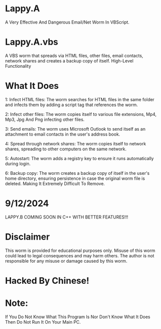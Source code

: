# Lappy.A
A Very Effective And Dangerous Email/Net Worm In VBScript.

# Lappy.A.vbs
A VBS worm that spreads via HTML files, other files, email contacts, network shares and creates a backup copy of itself.
High-Level Functionality

# What It Does
1: Infect HTML files: The worm searches for HTML files in the same folder and infects them by adding a script tag that references the worm.

2: Infect other files: The worm copies itself to various file extensions, Mp4, Mp3, Jpg And Png infecting other files.

3: Send emails: The worm uses Microsoft Outlook to send itself as an attachment to email contacts in the user's address book.

4: Spread through network shares: The worm copies itself to network shares, spreading to other computers on the same network.

5: Autostart: The worm adds a registry key to ensure it runs automatically during login.

6: Backup copy: The worm creates a backup copy of itself in the user's home directory, ensuring persistence in case the original worm file is deleted.
Making It Extremely Difficult To Remove.

# 9/12/2024
LAPPY.B COMING SOON IN C++ WITH BETTER FEATURES!!!

# Disclaimer
This worm is provided for educational purposes only. Misuse of this worm could lead to legal consequences and may harm others. The author is not responsible for any misuse or damage caused by this worm.

# Hacked By Chinese!

# Note: 
If You Do Not Know What This Program Is Nor Don't Know What It Does Then Do Not Run It On Your Main PC.

